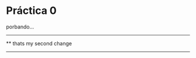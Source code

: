  # Práctica 0

 porbando...

*************************
** thats my second change
*************************